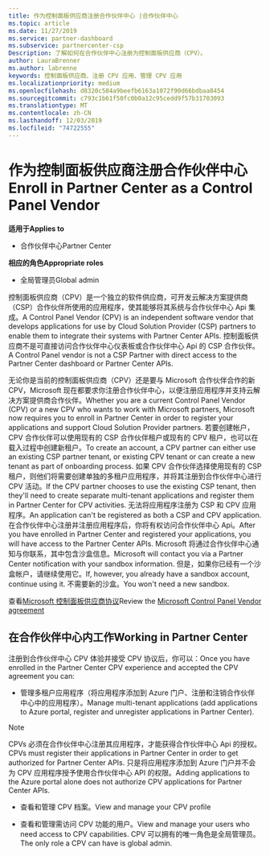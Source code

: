 ```yaml
---
title: 作为控制面板供应商注册合作伙伴中心 |合作伙伴中心
ms.topic: article
ms.date: 11/27/2019
ms.service: partner-dashboard
ms.subservice: partnercenter-csp
Description: 了解如何在合作伙伴中心注册为控制面板供应商（CPV）。
author: LauraBrenner
ms.author: labrenne
keywords: 控制面板供应商、注册 CPV 应用、管理 CPV 应用
ms.localizationpriority: medium
ms.openlocfilehash: d8320c584a9beefb6163a1072f90d66bdbaa8454
ms.sourcegitcommit: c793c1b61f50fc0b0a12c95cedd9f57b31703093
ms.translationtype: MT
ms.contentlocale: zh-CN
ms.lasthandoff: 12/03/2019
ms.locfileid: "74722555"
---
```

# <a name="enroll-in-partner-center-as-a-control-panel-vendor"></a><span data-ttu-id="36d2b-104">作为控制面板供应商注册合作伙伴中心</span><span class="sxs-lookup"><span data-stu-id="36d2b-104">Enroll in Partner Center as a Control Panel Vendor</span></span>

<span data-ttu-id="36d2b-105">**适用于**</span><span class="sxs-lookup"><span data-stu-id="36d2b-105">**Applies to**</span></span>

- <span data-ttu-id="36d2b-106">合作伙伴中心</span><span class="sxs-lookup"><span data-stu-id="36d2b-106">Partner Center</span></span>

<span data-ttu-id="36d2b-107">**相应的角色**</span><span class="sxs-lookup"><span data-stu-id="36d2b-107">**Appropriate roles**</span></span>

- <span data-ttu-id="36d2b-108">全局管理员</span><span class="sxs-lookup"><span data-stu-id="36d2b-108">Global admin</span></span>

<span data-ttu-id="36d2b-109">控制面板供应商（CPV）是一个独立的软件供应商，可开发云解决方案提供商（CSP）合作伙伴所使用的应用程序，使其能够将其系统与合作伙伴中心 Api 集成。</span><span class="sxs-lookup"><span data-stu-id="36d2b-109">A Control Panel Vendor (CPV) is an independent software vendor that develops applications for use by Cloud Solution Provider (CSP) partners to enable them to integrate their systems with Partner Center APIs.</span></span> <span data-ttu-id="36d2b-110">控制面板供应商不是可直接访问合作伙伴中心仪表板或合作伙伴中心 Api 的 CSP 合作伙伴。</span><span class="sxs-lookup"><span data-stu-id="36d2b-110">A Control Panel vendor is not a CSP Partner with direct access to the Partner Center dashboard or Partner Center APIs.</span></span>

<span data-ttu-id="36d2b-111">无论你是当前的控制面板供应商（CPV）还是要与 Microsoft 合作伙伴合作的新 CPV，Microsoft 现在都要求你注册合作伙伴中心，以便注册应用程序并支持云解决方案提供商合作伙伴。</span><span class="sxs-lookup"><span data-stu-id="36d2b-111">Whether you are a current Control Panel Vendor (CPV) or a new CPV who wants to work with Microsoft partners, Microsoft now requires you to enroll in Partner Center in order to register your applications and support Cloud Solution Provider partners.</span></span> <span data-ttu-id="36d2b-112">若要创建帐户，CPV 合作伙伴可以使用现有的 CSP 合作伙伴租户或现有的 CPV 租户，也可以在载入过程中创建新租户。</span><span class="sxs-lookup"><span data-stu-id="36d2b-112">To create an account, a CPV partner can either use an existing CSP partner tenant, or existing CPV tenant or can create a new tenant as part of onboarding process.</span></span> <span data-ttu-id="36d2b-113">如果 CPV 合作伙伴选择使用现有的 CSP 租户，则他们将需要创建单独的多租户应用程序，并将其注册到合作伙伴中心进行 CPV 活动。</span><span class="sxs-lookup"><span data-stu-id="36d2b-113">If the CPV partner chooses to use the existing CSP tenant, then they'll need to create separate multi-tenant applications and register them in Partner Center for CPV activities.</span></span> <span data-ttu-id="36d2b-114">无法将应用程序注册为 CSP 和 CPV 应用程序。</span><span class="sxs-lookup"><span data-stu-id="36d2b-114">An application can't be registered as both a CSP and CPV application.</span></span> <span data-ttu-id="36d2b-115">在合作伙伴中心注册并注册应用程序后，你将有权访问合作伙伴中心 Api。</span><span class="sxs-lookup"><span data-stu-id="36d2b-115">After you have enrolled in Partner Center and registered your applications, you will have access to the Partner Center APIs.</span></span>  <span data-ttu-id="36d2b-116">Microsoft 将通过合作伙伴中心通知与你联系，其中包含沙盒信息。</span><span class="sxs-lookup"><span data-stu-id="36d2b-116">Microsoft will contact you via a Partner Center notification with your sandbox information.</span></span> <span data-ttu-id="36d2b-117">但是，如果你已经有一个沙盒帐户，请继续使用它。</span><span class="sxs-lookup"><span data-stu-id="36d2b-117">If, however, you already have a sandbox account, continue using it.</span></span> <span data-ttu-id="36d2b-118">不需要新的沙盒。</span><span class="sxs-lookup"><span data-stu-id="36d2b-118">You won't need a new sandbox.</span></span>   

<span data-ttu-id="36d2b-119">查看[Microsoft 控制面板供应商协议](https://go.microsoft.com/fwlink/?linkid=2055198)</span><span class="sxs-lookup"><span data-stu-id="36d2b-119">Review the [Microsoft Control Panel Vendor agreement](https://go.microsoft.com/fwlink/?linkid=2055198)</span></span>


## <a name="working-in-partner-center"></a><span data-ttu-id="36d2b-120">在合作伙伴中心内工作</span><span class="sxs-lookup"><span data-stu-id="36d2b-120">Working in Partner Center</span></span>
<span data-ttu-id="36d2b-121">注册到合作伙伴中心 CPV 体验并接受 CPV 协议后，你可以：</span><span class="sxs-lookup"><span data-stu-id="36d2b-121">Once you have enrolled in the Partner Center CPV experience and accepted the CPV agreement you can:</span></span>

- <span data-ttu-id="36d2b-122">管理多租户应用程序（将应用程序添加到 Azure 门户、注册和注销合作伙伴中心中的应用程序）。</span><span class="sxs-lookup"><span data-stu-id="36d2b-122">Manage multi-tenant applications (add applications to Azure portal, register and unregister applications in Partner Center).</span></span>

>[!Note] 
><span data-ttu-id="36d2b-123">CPVs 必须在合作伙伴中心注册其应用程序，才能获得合作伙伴中心 Api 的授权。</span><span class="sxs-lookup"><span data-stu-id="36d2b-123">CPVs must register their applications in Partner Center in order to get authorized for Partner Center APIs.</span></span> <span data-ttu-id="36d2b-124">只是将应用程序添加到 Azure 门户并不会为 CPV 应用程序授予使用合作伙伴中心 API 的权限。</span><span class="sxs-lookup"><span data-stu-id="36d2b-124">Adding applications to the Azure portal alone does not authorize CPV applications for Partner Center APIs.</span></span> 

- <span data-ttu-id="36d2b-125">查看和管理 CPV 档案。</span><span class="sxs-lookup"><span data-stu-id="36d2b-125">View and manage your CPV profile</span></span> 

- <span data-ttu-id="36d2b-126">查看和管理需访问 CPV 功能的用户。</span><span class="sxs-lookup"><span data-stu-id="36d2b-126">View and manage your users who need access to CPV capabilities.</span></span> <span data-ttu-id="36d2b-127">CPV 可以拥有的唯一角色是全局管理员。</span><span class="sxs-lookup"><span data-stu-id="36d2b-127">The only role a CPV can have is global admin.</span></span>


